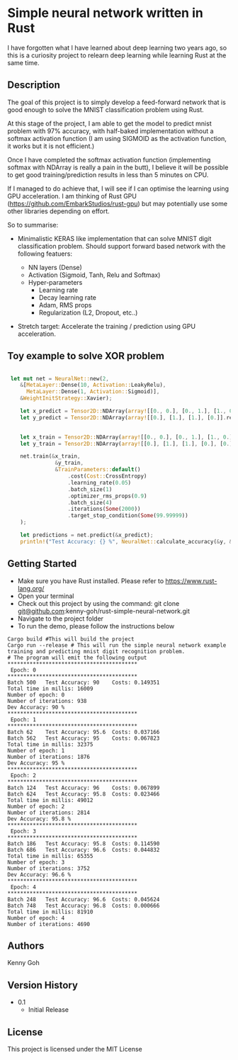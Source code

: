 # Simple neural network written in Rust

I have forgotten what I have learned about deep learning two years ago, so this is a curiosity project to relearn deep learning while learning Rust at the same time.
## Description

The goal of this project is to simply develop a feed-forward network that is good enough to solve the MNIST classification problem using Rust.

At this stage of the project, I am able to get the model to predict mnist problem with 97% accuracy,
with half-baked implementation without a softmax activation function
(I am using SIGMOID as the activation function, it works but it is not efficient.)

Once I have completed the softmax activation function (implementing softmax with NDArray is really a pain in the butt),
I believe it will be possible to get good training/prediction results in less than 5 minutes
on CPU.

If I managed to do achieve that, I will see if I can optimise the learning using GPU acceleration.
I am thinking of Rust GPU (https://github.com/EmbarkStudios/rust-gpu)  but may potentially
use some other libraries depending on effort.


So to summarise:
- Minimalistic KERAS like implementation that can solve MNIST digit classification problem. Should support forward based network with the following featuers:
  - NN layers (Dense)
  - Activation (Sigmoid, Tanh, Relu and Softmax)
  - Hyper-parameters
    - Learning rate
    - Decay learning rate
    - Adam, RMS props
    - Regularization (L2, Dropout, etc..)
  
  
- Stretch target: Accelerate the training / prediction using GPU acceleration.

## Toy example to solve XOR problem
```rust

 let mut net = NeuralNet::new(2,
    &[MetaLayer::Dense(10, Activation::LeakyRelu), 
      MetaLayer::Dense(1, Activation::Sigmoid)], 
    &WeightInitStrategy::Xavier);

    let x_predict = Tensor2D::NDArray(array![[0., 0.], [0., 1.], [1., 0.], [1., 1.]].reversed_axes());
    let y_predict = Tensor2D::NDArray(array![[0.], [1.], [1.], [0.]].reversed_axes());

      
    let x_train = Tensor2D::NDArray(array![[0., 0.], [0., 1.], [1., 0.], [1., 1.]].reversed_axes());
    let y_train = Tensor2D::NDArray(array![[0.], [1.], [1.], [0.], [0.]].reversed_axes());

    net.train(&x_train,
               &y_train,
               &TrainParameters::default()
                   .cost(Cost::CrossEntropy)
                   .learning_rate(0.05)
                   .batch_size(1)
                   .optimizer_rms_props(0.9)
                   .batch_size(4)
                   .iterations(Some(2000))
                   .target_stop_condition(Some(99.99999))
    );

    let predictions = net.predict(&x_predict);
    println!("Test Accuracy: {} %", NeuralNet::calculate_accuracy(&y, &predictions).to_string().bold());

```

## Getting Started
- Make sure you have Rust installed. Please refer to https://www.rust-lang.org/
- Open your terminal
- Check out this project by using the command: git clone git@github.com:kenny-goh/rust-simple-neural-network.git
- Navigate to the project folder
- To run the demo, please follow the instructions below
```shell
Cargo build #This will build the project
Cargo run --release # This will run the simple neural network example training and predicting mnist digit recognition problem.
# The program will emit the following output
*****************************************
 Epoch: 0
*****************************************
Batch 500   Test Accuracy: 90    Costs: 0.149351
Total time in millis: 16009
Number of epoch: 0
Number of iterations: 938
Dev Accuracy: 90 %
*****************************************
 Epoch: 1
*****************************************
Batch 62    Test Accuracy: 95.6  Costs: 0.037166
Batch 562   Test Accuracy: 95    Costs: 0.067823
Total time in millis: 32375
Number of epoch: 1
Number of iterations: 1876
Dev Accuracy: 95 %
*****************************************
 Epoch: 2
*****************************************
Batch 124   Test Accuracy: 96    Costs: 0.067899
Batch 624   Test Accuracy: 95.8  Costs: 0.023466
Total time in millis: 49012
Number of epoch: 2
Number of iterations: 2814
Dev Accuracy: 95.8 %
*****************************************
 Epoch: 3
*****************************************
Batch 186   Test Accuracy: 95.8  Costs: 0.114590
Batch 686   Test Accuracy: 96.6  Costs: 0.044832
Total time in millis: 65355
Number of epoch: 3
Number of iterations: 3752
Dev Accuracy: 96.6 %
*****************************************
 Epoch: 4
*****************************************
Batch 248   Test Accuracy: 96.6  Costs: 0.045624
Batch 748   Test Accuracy: 96.8  Costs: 0.000666
Total time in millis: 81910
Number of epoch: 4
Number of iterations: 4690
```

## Authors
Kenny Goh

## Version History
* 0.1
    * Initial Release

## License

This project is licensed under the MIT License 




